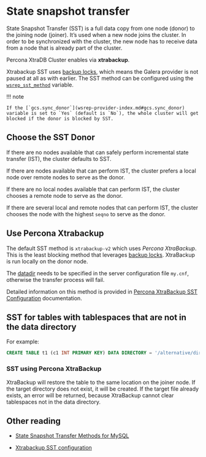# State snapshot transfer

State Snapshot Transfer (SST) is a full data copy from one node (donor)
to the joining node (joiner).
It’s used when a new node joins the cluster.
In order to be synchronized with the cluster,
the new node has to receive data from a node
that is already part of the cluster.

Percona XtraDB Cluster enables  via **xtrabackup**.

Xtrabackup SST uses [backup locks](https://www.percona.com/doc/percona-server/{{vers}}/management/backup_locks.html), which means the Galera provider is not paused at all as with  earlier.
The SST method can be configured using the [`wsrep_sst_method`](wsrep-system-index.md#wsrep_sst_method) variable.

!!! note 

    If the [`gcs.sync_donor`](wsrep-provider-index.md#gcs.sync_donor) variable is set to `Yes` (default is `No`), the whole cluster will get blocked if the donor is blocked by SST.

## Choose the SST Donor

If there are no nodes available
that can safely perform incremental state transfer (IST),
the cluster defaults to SST.

If there are nodes available that can perform IST,
the cluster prefers a local node over remote nodes to serve as the donor.

If there are no local nodes available that can perform IST,
the cluster chooses a remote node to serve as the donor.

If there are several local and remote nodes that can perform IST,
the cluster chooses the node with the highest `seqno` to serve as the donor.

## Use Percona Xtrabackup

The default SST method is `xtrabackup-v2` which uses *Percona XtraBackup*.
This is the least blocking method that leverages [backup locks](https://www.percona.com/doc/percona-server/{{vers}}/management/backlocks.html).
XtraBackup is run locally on the donor node.

The [datadir](glossary.md#datadir) needs to be specified in the server configuration file `my.cnf`, otherwise the transfer process will fail.

Detailed information on this method is provided in [Percona XtraBackup SST Configuration](xtrabackup-sst.md#xtrabackup-sst) documentation.

## SST for tables with tablespaces that are not in the data directory

For example:

```sql
CREATE TABLE t1 (c1 INT PRIMARY KEY) DATA DIRECTORY = '/alternative/directory';
```

### SST using Percona XtraBackup

XtraBackup will restore the table to the same location on the joiner node.  If
the target directory does not exist, it will be created.  If the target file
already exists, an error will be returned, because XtraBackup cannot clear
tablespaces not in the data directory.

## Other reading

* [State Snapshot Transfer Methods for MySQL](https://galeracluster.com/library/documentation/sst.html)

* [Xtrabackup SST configuration](xtrabackup-sst.md#xtrabackup-sst)
